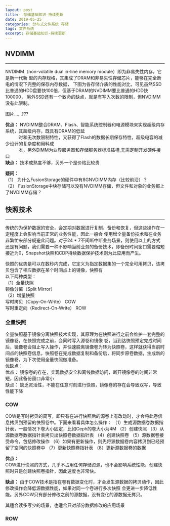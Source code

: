```yaml
---
layout: post
title:  存储基础知识-持续更新
date: 2019-05-25
categories: 分布式文件系统 存储
tags: 文件系统
excerpt: 存储基础知识-持续更新
---
```


## NVDIMM
------
NVDIMM（non-volatile dual in-line memory module）即为非易失性内存，它是新一代新
型的内存规格，其集成了DRAM和非易失性存储芯片，能够在完全断电的情况下完整的保存内存数据，
下图为各存储介质的性能对比，可见虽然SSD比普通的HDD盘要快100倍，但基于DRAM的NVDIMM要比普通的HDD快100000，
另外SSD还有一个致命的缺点，就是有写入次数的限制，但NVDIMM没有此限制。

图片......???

**优点：** NVDIMM整合DRAM、Flash、智能系统控制器和电源模块来实现超级内存系统，其超级内存，既具有DRAM的低延    
&emsp;&emsp;&emsp;时和无次数限制特性，又获得了Flash的数据长期保存特性，超级电容的减少设计的复杂度和用料成     
&emsp;&emsp;&emsp;本，另外DIMM为业界服务器和存储服务器标准插槽,无需定制开发硬件接口      
**缺点：** 技术成熟度不够，另外一个是价格比较贵      

**疑问：**     
（1） 为什么FusionStorage的硬件中有8GNVDIMM内存（比较前沿）？    
（2） FusionStorage中块存储可以没有NVDIMM存储，但文件和对象的业务都上了NVDIMM存储？    


## 快照技术
------

传统的为保护数据的安全，会定期对数据进行复制、备份和恢复，但这些操作在一定程度上会影响当前正常的业务性能，因此一般会
使用增全量备份技术和在业务非繁忙来部分规避此问题。对于24 * 7不间断中断业务场景，则使用以上的方式还是有问题，我们需要一种不影响当前业务的备份技术，即备份时间窗口需要缩短接近为0，Snapshot快照和CDP持续数据保护技术则为此应用而产生。      

快照的优势是可以在数秒内完成，它定义为指定数据集的一个完全可用拷贝，该拷贝包含了相应数据在某个时间点上的镜像，快照有   
以下两种类型：     
（1）全量快照       
     镜像分离（Split Mirror）     
（2）增量快照       
     写时拷贝（Copy-On-Write）  COW     
     写时重定向（Redirect-On-Write） ROW     

### 全量快照

全量快照基于镜像分离快照技术实现，其原理为在快照进行之前会维护一套完整的镜像卷，在快照完成之前，会同时写入源卷和镜像
卷，当到达快照预定完成时间后，镜像卷会阻止写入操作，并快速脱离镜像卷为转为快照卷，这样就获得当前时间点的快照卷信息，快照卷在完成数据复制和备份后，将同步原卷数据，生成新的镜像卷，为下次使用全量快照做准备。    
优缺点：       
优点： 镜像卷的存在，实现数据安全和离线数据访问，断开镜像卷的时间非常短，因此备份窗口非常小           
缺点： 缺乏灵活性，不能在任意时刻进行快照，镜像卷的存在会导致双写，导致性能下降   

### COW

COW是写时拷贝的简写，即只有在进行快照后的源卷上有改动时，才会将此卷信息拷贝到预留的快照卷中。下面来看看具体怎么操作：
（1）生成源数据卷数据指针表，一般情况下卷大小固定，比如Ceph的卷大小为4M
（2）创建快照
（3）从源数据卷数据指针表拷贝出快照卷数据指针表
（4）创建快照卷
（5）源数据卷接受命令，包括修改操作
（6）如果有更新操作，则先将源数据卷内容拷贝到已经预留了空间的快照卷中
（7）更新快照卷指针表
（8）更新源数据卷的数据

**优点：**  
COW进行快照的方式，几乎不占用任何存储资源，也不会影响系统性能，创建快照时只是创建快照卷指针，因此速度也非常快。

**缺点：**
由于COW技术是指在卷有数据变化时，才会发生源数据的拷贝动作，因此修改操作会降低源数据性能，如果对同一个卷进行多次快照
会更进一步降低性能。另外COW只有部分修改之前的源数据，没有变化的源数据无拷贝。   

其适合读多写少的场景，也适合只对部分数据修改的应用场景

### ROW


